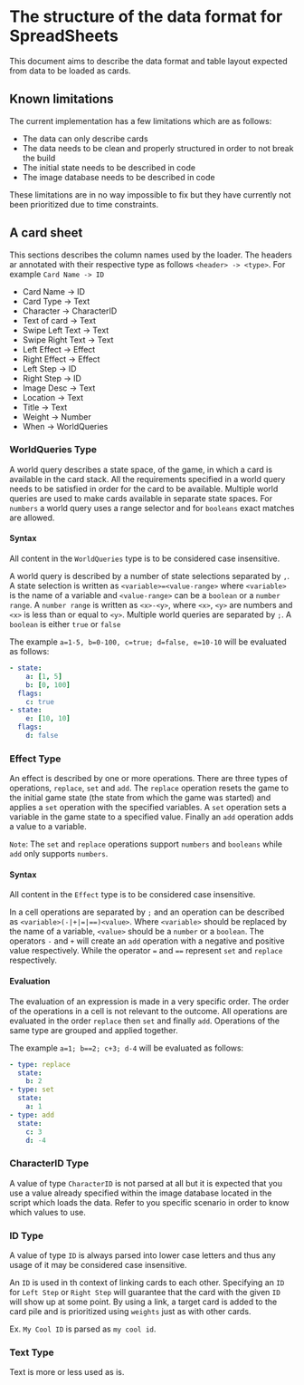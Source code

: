 # The structure of the data format for SpreadSheets
This document aims to describe the data format and table layout expected from data to be loaded as cards.

## Known limitations
The current implementation has a few limitations which are as follows:
* The data can only describe cards
* The data needs to be clean and properly structured in order to not break the build
* The initial state needs to be described in code
* The image database needs to be described in code

These limitations are in no way impossible to fix but they have currently not been prioritized due to time constraints.

## A card sheet
This sections describes the column names used by the loader. The headers ar annotated with their respective type as follows `<header> -> <type>`. For example `Card Name -> ID` 

* Card Name -> ID
* Card Type -> Text
* Character -> CharacterID
* Text of card -> Text
* Swipe Left Text -> Text
* Swipe Right Text -> Text
* Left Effect -> Effect
* Right Effect -> Effect
* Left Step -> ID
* Right Step -> ID
* Image Desc -> Text
* Location -> Text
* Title -> Text
* Weight -> Number
* When -> WorldQueries

### WorldQueries Type
A world query describes a state space, of the game, in which a card is available in the card stack. All the requirements specified in a world query needs to be satisfied in order for the card to be available. Multiple world queries are used to make cards available in separate state spaces. For `numbers` a world query uses a range selector and for `booleans` exact matches are allowed.

#### Syntax
All content in the `WorldQueries` type is to be considered case insensitive.

A world query is described by a number of state selections separated by `,`. A state selection is written as `<variable>=<value-range>` where `<variable>` is the name of a variable and `<value-range>` can be a `boolean` or a `number range`. A `number range` is written as `<x>-<y>`, where `<x>`, `<y>` are numbers and `<x>` is less than or equal to `<y>`. Multiple world queries are separated by `;`. A `boolean` is either `true` or `false`

The example `a=1-5, b=0-100, c=true; d=false, e=10-10` will be evaluated as follows:
```yaml
- state:
    a: [1, 5]
    b: [0, 100]
  flags:
    c: true
- state:
    e: [10, 10]
  flags:
    d: false
``` 

### Effect Type
An effect is described by one or more operations. There are three types of operations, `replace`, `set` and `add`. The `replace` operation resets the game to the initial game state (the state from which the game was started) and applies a `set` operation with the specified variables. A `set` operation sets a variable in the game state to a specified value. Finally an `add` operation adds a value to a variable.

`Note`: The `set` and `replace` operations support `numbers` and `booleans` while `add` only supports `numbers`.

#### Syntax
All content in the `Effect` type is to be considered case insensitive.

In a cell operations are separated by `;` and an operation can be described as `<variable>(-|+|=|==)<value>`. Where `<variable>` should be replaced by the name of a variable, `<value>` should be a `number` or a `boolean`. The operators `-` and `+` will create an `add` operation with a negative and positive value respectively. While the operator `=` and `==` represent `set` and `replace` respectively.

#### Evaluation
The evaluation of an expression is made in a very specific order. The order of the operations in a cell is not relevant to the outcome. All operations are evaluated in the order `replace` then `set` and finally `add`. Operations of the same type are grouped and applied together.

The example `a=1; b==2; c+3; d-4` will be evaluated as follows:
```yaml
- type: replace
  state:
    b: 2
- type: set
  state:
    a: 1
- type: add
  state:
    c: 3
    d: -4
```

### CharacterID Type
A value of type `CharacterID` is not parsed at all but it is expected that you use a value already specified within the image database located in the script which loads the data. Refer to you specific scenario in order to know which values to use.

### ID Type
A value of type `ID` is always parsed into lower case letters and thus any usage of it may be considered case insensitive.

An `ID` is used in th context of linking cards to each other. Specifying an `ID` for `Left Step` or `Right Step` will guarantee that the card with the given `ID` will show up at some point. By using a link, a target card is added to the card pile and is prioritized using `weights` just as with other cards.

Ex. `My Cool ID` is parsed as `my cool id`.

### Text Type
Text is more or less used as is.